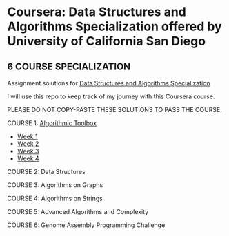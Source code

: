 # Coursera: Data Structures and Algorithms Specialization offered by University of California San Diego
## 6 COURSE SPECIALIZATION
Assignment solutions for [Data Structures and Algorithms Specialization](https://www.coursera.org/specializations/data-structures-algorithms)

I will use this repo to keep track of my journey with this Coursera course.

PLEASE DO NOT COPY-PASTE THESE SOLUTIONS TO PASS THE COURSE. 

COURSE 1: [Algorithmic Toolbox](https://github.com/Google987/coursera-data-structures-algorithms/tree/main/Algorithmic%20Toolbox)
* [Week 1](https://github.com/Google987/coursera-data-structures-algorithms/tree/main/Algorithmic%20Toolbox/Week%201)
* [Week 2](https://github.com/Google987/coursera-data-structures-algorithms/tree/main/Algorithmic%20Toolbox/Week%202)
* [Week 3](https://github.com/Google987/coursera-data-structures-algorithms/tree/main/Algorithmic%20Toolbox/Week%203)
* [Week 4](https://github.com/Google987/coursera-data-structures-algorithms/tree/main/Algorithmic%20Toolbox/Week%204)

COURSE 2: Data Structures

COURSE 3: Algorithms on Graphs

COURSE 4: Algorithms on Strings

COURSE 5: Advanced Algorithms and Complexity

COURSE 6: Genome Assembly Programming Challenge

